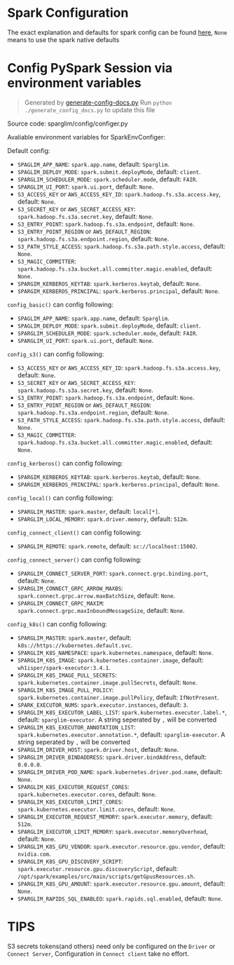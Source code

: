 # Spark Configuration

The exact explanation and defaults for spark config can be found [here](https://spark.apache.org/docs/latest/configuration.html), `None` means to use the spark native defaults

# Config PySpark Session via environment variables

> Generated by [generate-config-docs.py](./generate_config_docs.py)
> Run `python ./generate_config_docs.py` to update this file

Source code: sparglim/config/configer.py

Avaliable environment variables for SparkEnvConfiger:

Default config:

- `SPAGLIM_APP_NAME`: `spark.app.name`, default: `Sparglim`.
- `SPAGLIM_DEPLOY_MODE`: `spark.submit.deployMode`, default: `client`.
- `SPARGLIM_SCHEDULER_MODE`: `spark.scheduler.mode`, default: `FAIR`.
- `SPARGLIM_UI_PORT`: `spark.ui.port`, default: `None`.
- `S3_ACCESS_KEY` or `AWS_ACCESS_KEY_ID`: `spark.hadoop.fs.s3a.access.key`, default: `None`.
- `S3_SECRET_KEY` or `AWS_SECRET_ACCESS_KEY`: `spark.hadoop.fs.s3a.secret.key`, default: `None`.
- `S3_ENTRY_POINT`: `spark.hadoop.fs.s3a.endpoint`, default: `None`.
- `S3_ENTRY_POINT_REGION` or `AWS_DEFAULT_REGION`: `spark.hadoop.fs.s3a.endpoint.region`, default: `None`.
- `S3_PATH_STYLE_ACCESS`: `spark.hadoop.fs.s3a.path.style.access`, default: `None`.
- `S3_MAGIC_COMMITTER`: `spark.hadoop.fs.s3a.bucket.all.committer.magic.enabled`, default: `None`.
- `SPARGIM_KERBEROS_KEYTAB`: `spark.kerberos.keytab`, default: `None`.
- `SPARGIM_KERBEROS_PRINCIPAL`: `spark.kerberos.principal`, default: `None`.

`config_basic()` can config following:

- `SPAGLIM_APP_NAME`: `spark.app.name`, default: `Sparglim`.
- `SPAGLIM_DEPLOY_MODE`: `spark.submit.deployMode`, default: `client`.
- `SPARGLIM_SCHEDULER_MODE`: `spark.scheduler.mode`, default: `FAIR`.
- `SPARGLIM_UI_PORT`: `spark.ui.port`, default: `None`.

`config_s3()` can config following:

- `S3_ACCESS_KEY` or `AWS_ACCESS_KEY_ID`: `spark.hadoop.fs.s3a.access.key`, default: `None`.
- `S3_SECRET_KEY` or `AWS_SECRET_ACCESS_KEY`: `spark.hadoop.fs.s3a.secret.key`, default: `None`.
- `S3_ENTRY_POINT`: `spark.hadoop.fs.s3a.endpoint`, default: `None`.
- `S3_ENTRY_POINT_REGION` or `AWS_DEFAULT_REGION`: `spark.hadoop.fs.s3a.endpoint.region`, default: `None`.
- `S3_PATH_STYLE_ACCESS`: `spark.hadoop.fs.s3a.path.style.access`, default: `None`.
- `S3_MAGIC_COMMITTER`: `spark.hadoop.fs.s3a.bucket.all.committer.magic.enabled`, default: `None`.

`config_kerberos()` can config following:

- `SPARGIM_KERBEROS_KEYTAB`: `spark.kerberos.keytab`, default: `None`.
- `SPARGIM_KERBEROS_PRINCIPAL`: `spark.kerberos.principal`, default: `None`.

`config_local()` can config following:

- `SPARGLIM_MASTER`: `spark.master`, default: `local[*]`.
- `SPARGLIM_LOCAL_MEMORY`: `spark.driver.memory`, default: `512m`.

`config_connect_client()` can config following:

- `SPARGLIM_REMOTE`: `spark.remote`, default: `sc://localhost:15002`.

`config_connect_server()` can config following:

- `SPARGLIM_CONNECT_SERVER_PORT`: `spark.connect.grpc.binding.port`, default: `None`.
- `SPARGLIM_CONNECT_GRPC_ARROW_MAXBS`: `spark.connect.grpc.arrow.maxBatchSize`, default: `None`.
- `SPARGLIM_CONNECT_GRPC_MAXIM`: `spark.connect.grpc.maxInboundMessageSize`, default: `None`.

`config_k8s()` can config following:

- `SPARGLIM_MASTER`: `spark.master`, default: `k8s://https://kubernetes.default.svc`.
- `SPARGLIM_K8S_NAMESPACE`: `spark.kubernetes.namespace`, default: `None`.
- `SPARGLIM_K8S_IMAGE`: `spark.kubernetes.container.image`, default: `wh1isper/spark-executor:3.4.1`.
- `SPARGLIM_K8S_IMAGE_PULL_SECRETS`: `spark.kubernetes.container.image.pullSecrets`, default: `None`.
- `SPARGLIM_K8S_IMAGE_PULL_POLICY`: `spark.kubernetes.container.image.pullPolicy`, default: `IfNotPresent`.
- `SPARK_EXECUTOR_NUMS`: `spark.executor.instances`, default: `3`.
- `SPARGLIM_K8S_EXECUTOR_LABEL_LIST`: `spark.kubernetes.executor.label.*`, default: `sparglim-executor`. A string seperated by `,` will be converted
- `SPARGLIM_K8S_EXECUTOR_ANNOTATION_LIST`: `spark.kubernetes.executor.annotation.*`, default: `sparglim-executor`. A string seperated by `,` will be converted
- `SPARGLIM_DRIVER_HOST`: `spark.driver.host`, default: `None`.
- `SPARGLIM_DRIVER_BINDADDRESS`: `spark.driver.bindAddress`, default: `0.0.0.0`.
- `SPARGLIM_DRIVER_POD_NAME`: `spark.kubernetes.driver.pod.name`, default: `None`.
- `SPARGLIM_K8S_EXECUTOR_REQUEST_CORES`: `spark.kubernetes.executor.cores`, default: `None`.
- `SPARGLIM_K8S_EXECUTOR_LIMIT_CORES`: `spark.kubernetes.executor.limit.cores`, default: `None`.
- `SPARGLIM_EXECUTOR_REQUEST_MEMORY`: `spark.executor.memory`, default: `512m`.
- `SPARGLIM_EXECUTOR_LIMIT_MEMORY`: `spark.executor.memoryOverhead`, default: `None`.
- `SPARGLIM_K8S_GPU_VENDOR`: `spark.executor.resource.gpu.vendor`, default: `nvidia.com`.
- `SPARGLIM_K8S_GPU_DISCOVERY_SCRIPT`: `spark.executor.resource.gpu.discoveryScript`, default: `/opt/spark/examples/src/main/scripts/getGpusResources.sh`.
- `SPARGLIM_K8S_GPU_AMOUNT`: `spark.executor.resource.gpu.amount`, default: `None`.
- `SPARGLIM_RAPIDS_SQL_ENABLED`: `spark.rapids.sql.enabled`, default: `None`.


# TIPS

S3 secrets tokens(and others) need only be configured on the `Driver` or `Connect Server`, Configuration in `Connect client` take no effort.
